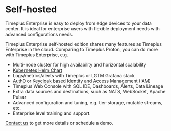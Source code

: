 # Self-hosted

Timeplus Enterprise is easy to deploy from edge devices to your data center. It is ideal for enterprise users with flexible deployment needs with advanced configurations needs.

Timeplus Enterprise self-hosted edition shares many features as Timeplus Enterprise in the cloud. Comparing to Timeplus Proton, you can do more with Timeplus Enterprise, e.g.

- Multi-node cluster for high availability and horizontal scalability
- [Kubernetes Helm Chart](cluster_install#k8s)
- Logs/metrics/alerts with Timeplus or LGTM Grafana stack
- [Auth0](https://auth0.com/) or [Keycloak](https://www.keycloak.org/) based Identity and Access Management (IAM)
- Timeplus Web Console with SQL IDE, Dashboards, Alerts, Data Lineage
- Extra data sources and destinations, such as NATS, WebSocket, Apache Pulsar
- Advanced configuration and tuning, e.g. tier-storage, mutable streams, etc.
- Enterprise level training and support.

[Contact us](mailto:info@timeplus.com) to get more details or schedule a demo.
